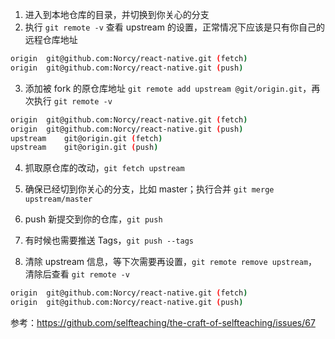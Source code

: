 1. 进入到本地仓库的目录，并切换到你关心的分支
2. 执行 `git remote -v` 查看 upstream 的设置，正常情况下应该是只有你自己的远程仓库地址

```sh
origin	git@github.com:Norcy/react-native.git (fetch)
origin	git@github.com:Norcy/react-native.git (push)
```

3. 添加被 fork 的原仓库地址 `git remote add upstream @git/origin.git`，再次执行 `git remote -v`

```sh
origin	git@github.com:Norcy/react-native.git (fetch)
origin	git@github.com:Norcy/react-native.git (push)
upstream	git@origin.git (fetch)
upstream	git@origin.git (push)
```

4. 抓取原仓库的改动，`git fetch upstream`

5. 确保已经切到你关心的分支，比如 master；执行合并 `git merge upstream/master`

6. push 新提交到你的仓库，`git push`

7. 有时候也需要推送 Tags，`git push --tags`

8. 清除 upstream 信息，等下次需要再设置，`git remote remove upstream`，清除后查看 `git remote -v`

```sh
origin	git@github.com:Norcy/react-native.git (fetch)
origin	git@github.com:Norcy/react-native.git (push)
```

参考：https://github.com/selfteaching/the-craft-of-selfteaching/issues/67